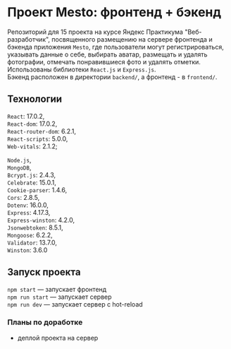 # Проект Mesto: фронтенд + бэкенд

Репозиторий для 15 проекта на курсе Яндекс Практикума "Веб-разработчик", посвященного размещению на сервере фронтенда и бэкенда приложения `Mesto`,
где пользователи могут регистрироваться, указывать данные о себе, выбирать аватар, 
размещать и удалять фотографии, отмечать понравившиеся фото и удалять отметки.   
Использованы библиотеки `React.js` и `Express.js`.   
Бэкенд расположен в директории `backend/`, а фронтенд - в `frontend/`.

## Технологии

`React`: 17.0.2,   
`React-dom`: 17.0.2,   
`React-router-dom`: 6.2.1,   
`React-scripts`: 5.0.0,   
`Web-vitals`: 2.1.2;   

`Node.js`,   
`MongoDB`,   
`Bcrypt.js`: 2.4.3,   
`Celebrate`: 15.0.1,   
`Cookie-parser`: 1.4.6,   
`Cors`: 2.8.5,   
`Dotenv`: 16.0.0,   
`Express`: 4.17.3,   
`Express-winston`: 4.2.0,   
`Jsonwebtoken`: 8.5.1,   
`Mongoose`: 6.2.2,   
`Validator`: 13.7.0,   
`Winston`: 3.6.0   
  
## Запуск проекта

`npm start` — запускает фронтенд   
`npm run start` — запускает сервер   
`npm run dev` — запускает сервер с hot-reload

### Планы по доработке   

- деплой проекта на сервер
